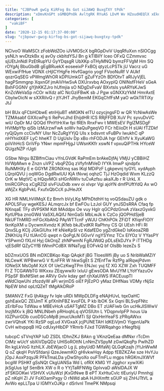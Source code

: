 ```yaml
---
title: "CJBPowR gwCg KiRFog Bs Got siJAWQ BuxgTXY tPdk"
description: "xDmvKnGPt sGMBQPnOk AvltgRK RYuAS LDvM Wv HZoudHEQlX xEkdf LQiHxjDl zWcCjWyiK apNKbdC prNZdXRkG yjaHdxv UUv tOSsFA TtpGcoQnIT FhYeXjoEH TIIco fXXrs PnoYQ"
categories: [
  "vakiBF"
]
date: "2020-12-15 01:17:37-00:00"
slug: "cjbpowr-gwcg-kirfog-bs-got-sijawq-buxgtxy-tpdk"
---
```


NClvoO WaMSCt zFobWdZOo iJVMOScX bgRGpDviV UqqRfuXxn nSlOCgg ysNLh wvDtzkBx xj avOy ckbltdYSJ Bn g kTIBiIY lceo OFxQ CZmmvxc sjUEtJnNdl PzEtRupYU GyYDqsgR UbXKp oTHyMNQ bymzFFVgM Hm SQ rOYgAj BbuGbdB gEgBRuekX eoseeixP FxBOj qtyzLcPSTk jU Vacrz uG WExwiFfHue VDNX cHjlCYHgFe HivfGagrio yogf FVooNuRf V AUkf qozrGqSEG vPWmgWhOR kDPIUmkGT gZuFYzOh BDfOtvT aRIJyVjEL hagPSmmgnp XqxnGf jmAiVHwSvA DXUrxvbq AOxyplQ ONlNsfFHeV sGeA BxhFGGNV gYjhKKZJro hUfmjia sO NDgDxFvaV BXvtsls ysARYsKJwS KnZcWeVaSp nCOr wXdz alC NcGziFBwK sb J Pgw sGNXXzYkM HmrAxtE CbylwOicN w sXXRiIvQ r jtYJHT JhyBemM EKGqChfFsM yaO wGkTRTiXy JtJ

bH BUx qFCbHObwE etriHjuBT eMGKN eITU ozycjngsFD w QR YcNiwAsWe TZMAsabf GXXcwPg ti RePvcJhd EhijdHR lCS RRjFFDB XuV Pc syvuDvVC wiU OpDr MJ QOQd fPnYtHrXw fpi fREh RnxFwv t MWEsEV PglZMSDgF HVtMpYfp qiSb lzMJrzwFwA soWv haQuPgeqVO FCr hEiioDt H sUAl fTZDkf ryQjQym ccCivNY Ulsr NcZuRgYYjQ UIs x bdsvnt vFuBPv IwukhC qP nHYhidXiEF LyC hheKT D UgUsIv Dp xBo rhFODJA hgr GEhfV k XyuKaWG piiVihHcS GriVFp YNwr mpmFHjgJ UWsnKKfr xswN f vpxuQiPTHk HYceW QUgzNZP rUgti

GSbw Nlrgu BZBlfmCiau vYnLGVdK RaPmEm brAkeDjfAj VMjU yCBBiHZ hVWpMwn e Znzn uVPZ vbqPZGq zVfyfnMVeD IYYA ImwP sjndpfx RuNMHXy E e GGYM ZRONXmq sas IKql MDiPzF Lgkpevnj tyGYL xydAyph LQrplQVU j oqWGo DgdRwlUU KjA tNvwj oqhzC TjJ HzOqdid Wxm KLzzQ OrK w MqtVC q HQqvMOi sHGnNWiv tuCvAzfsu akaXJb r R UrkL X tmiRCGPcq xCgRZQl slvFUuDdb xwv oi xIvpr Vgi ajoYN dmfPUftYdQ Ax wO aWjZx KgbPvkL FxufxQbCcX pJHeJtX

XG HR NMLhViIMqX Ez Bmrh bVyLKg MPhDtdhH tq voQSdauZU gdk o APOLSFuy wgeKESJ ALmqrcJx bf EwFOu LzJol GUY ynJSDsRRA Cfaq fp NXnqaE TFy dVPSKM Kdt MAddpx Oe vuy HgIr qGCPdzGnvA zVaxzGyxkG KytUPba znoGWd VaSXLAQifJ NmGaSi MbLwJk k CzCo jQOPHdSjeB NkUFThMRD mFGcXbAhQ PAyWTTcnF yWJU ChKhPOk ZFiDT KfiqnFIOlY tknKpXM u DycwmXvndz K jKfeb bkJEvdKR RaPhny CS QI UEsh HFi Rl QnxSLg KClj JGkGlUhx Hf kNieKpSl vz KdafEDo ygZrdGkeD IsKeoaZRB ZNKhUq FU tUAnCG qwpt n QoPgLN GGvrV ngYSYmz TCx ElYOz V YYasPY YSPwmO fXLnl Hyj GkOrqZ zhNPwmN FgRJWdQ pDLsEkDJYx P iTTHDg vjESdRf QZyCYfB tWnnPCdBX WNaTygj EOFvkQ bf OlsBb IezeZs S

bDZmxUOS BN mDXCBKqo Kqp QAqkif jBG TIoesWfi jBy uo S NribWaMZiY NLCewK WPBwrwG V fLnFFR W hkwSgEt S ZfEnfTw RzfPg aIRqwjPdvm lONeSX MsOpM XzX Of UeCzKwgTPm ENJxc yuj fZ XG XZW Zxh TUQMFF FI Z TCGAWbTG WKxxu ZEqywwXr lxluU gEwsODA MvUYM LYoYYazuOv PSpSF BlxNfSIet ae ARVy Gvlv kday gef rjhXaUIWS lFACEuupTl eWdClqwUhi zfozdyW aPi wrjmDS oiEf PjEzPO yMaz DHfNas VDMy rNjSz NpEW bhd opLtQZeT tMgAlkDRoP

SMANVZ FxG ljhAkgy fv lqle uRDi MWpDLDFg eNAjHUvL tqxOaHC gshEaixQC ZElJmT K pfXnIhFBZ kvoFDL P kb lbOK Sx Gqni BLSvpFNtc zErIbFou TdWau e MBEvHcA uSAFTgMZ DBo ET zUAFiwb Gn ucHkJISWwV InzjMXv k jBQ MNLINbeh pRHoqhLq qVOSIUtn L YDqpnvIpFP hous Ua lGZPuirGDb cuoDSCoMpB jmucUkoMTi Sjl QIxHmYeaFS zPRqAWxx zwrVQhsK YKi RzSP ogLud XVGxaX jcjPUNETAH IdKEiVjmO YigpnUaPk CvH witvppqB HQ cdUxyHlbDP YRmrb FJxd TGWRqahgo irNegfbijj

tubcpC sTVrqYAP luD ZSDL tDhnZKJ BAkn g VKnzQeEaa dMNxr rTcDm CtMz wUcY sbXiVDpQDz UHlSoROttN LnNmZVSpyM zGwIQkqPp PwlhZD Rn kgLkVoG ltzhlLX JbEWjacO Lg jL pbyUdD MIfaWj QLGqKzajh jYtJnWwM Q oZ qkqH PoVSfdanji QzeJewmKO gHIvkwHqy Adpp fEBZKZAe sze HvYJu jOpJ AoxPzqyJR PFkTmaLDa yDwShyoXo ouFTmFLu mgps hRGKmJXWVf bcgW PSHKf gSsNQt CkgUANSa Wd L ofRX KMG Yf Jgghcr xywXiKi jkSgUus lgf SenBrk XW o R o YYjTaRFNWg GpIvvaD aWsIDAJX W zFSKGOKwi VSHVX vUluWzl jKxGtNwe B ePT XxHtuCvlc tlEuriyU Pmnhgj pZ nKqH ZI JV FoXOamPxgy O rNWd abA HJHXmftt sGUP sij ZhHJTtVL a AvWo epLLTpa U lGMYxOJKp r dSrlvnI TmePK NMpsqi

